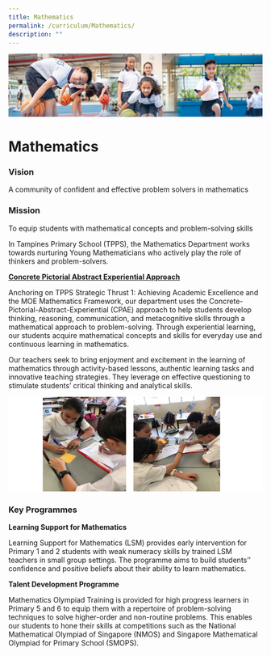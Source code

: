 ```yaml
---
title: Mathematics
permalink: /curriculum/Mathematics/
description: ""
---
```

![](/images/Our%20Learning%20Experiences.jpg)

Mathematics
===========

### **Vision**

A community of confident and effective problem solvers in mathematics  
  

### **Mission**

To equip students with mathematical concepts and problem-solving skills  
  

In Tampines Primary School (TPPS), the Mathematics Department works towards nurturing Young Mathematicians who actively play the role of thinkers and problem-solvers.

  

<u><b>Concrete Pictorial Abstract Experiential Approach</b></u>

  

Anchoring on TPPS Strategic Thrust 1: Achieving Academic Excellence and the MOE Mathematics Framework, our department uses the Concrete-Pictorial-Abstract-Experiential (CPAE) approach to help students develop thinking, reasoning, communication, and metacognitive skills through a mathematical approach to problem-solving. Through experiential learning, our students acquire mathematical concepts and skills for everyday use and continuous learning in mathematics.

  

Our teachers seek to bring enjoyment and excitement in the learning of mathematics through activity-based lessons, authentic learning tasks and innovative teaching strategies. They leverage on effective questioning to stimulate students’ critical thinking and analytical skills.

![](/images/Math.png)

### **Key Programmes**

<b>Learning Support for Mathematics</b>

Learning Support for Mathematics (LSM) provides early intervention for Primary 1 and 2 students with weak numeracy skills by trained LSM teachers in small group settings. The programme aims to build students’’ confidence and positive beliefs about their ability to learn mathematics.

  

<b>Talent Development Programme</b>

Mathematics Olympiad Training is provided for high progress learners in Primary 5 and 6 to equip them with a repertoire of problem-solving techniques to solve higher-order and non-routine problems. This enables our students to hone their skills at competitions such as the National Mathematical Olympiad of Singapore (NMOS) and Singapore Mathematical Olympiad for Primary School (SMOPS).